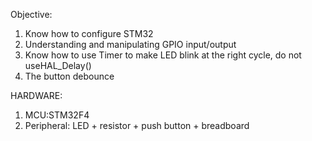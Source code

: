 Objective:
1. Know how to configure STM32
2. Understanding and manipulating GPIO input/output
3. Know how to use Timer to make LED blink at the right cycle, do not useHAL_Delay()
4. The button debounce


HARDWARE:
1. MCU:STM32F4
2. Peripheral: LED + resistor + push button + breadboard

